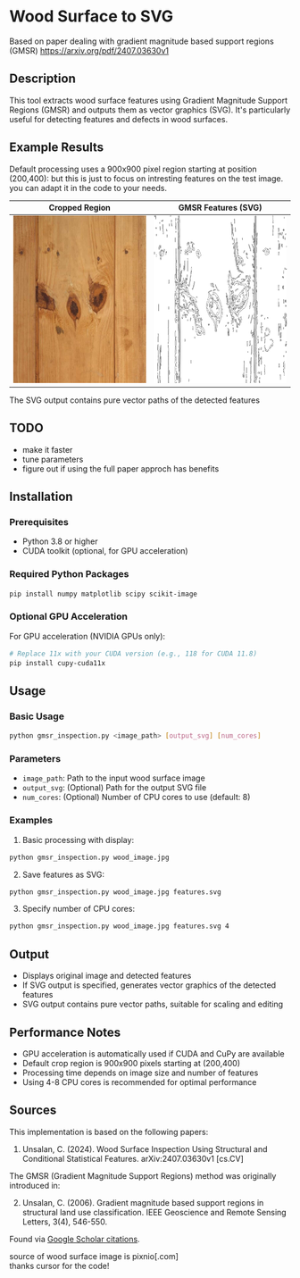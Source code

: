# Wood Surface to SVG
Based on paper dealing with gradient magnitude based support regions (GMSR)
https://arxiv.org/pdf/2407.03630v1

## Description
This tool extracts wood surface features using Gradient Magnitude Support Regions (GMSR) and outputs them as vector graphics (SVG). It's particularly useful for detecting features and defects in wood surfaces.

## Example Results

Default processing uses a 900x900 pixel region starting at position (200,400): but this is just to focus on intresting features on the test image. you can adapt it in the code to your needs.

|  Cropped Region | GMSR Features (SVG) |
|----------------------------|----------------|
| <img src="images/cropped_region.jpg" width="300" height="300"></img> |  <img src="images/output.png" width="300" height="300"></img>|


The SVG output contains pure vector paths of the detected features

## TODO
- make it faster
- tune parameters
- figure out if using the full paper approch has benefits

## Installation

### Prerequisites
- Python 3.8 or higher
- CUDA toolkit (optional, for GPU acceleration)

### Required Python Packages
```bash
pip install numpy matplotlib scipy scikit-image
```

### Optional GPU Acceleration
For GPU acceleration (NVIDIA GPUs only):
```bash
# Replace 11x with your CUDA version (e.g., 118 for CUDA 11.8)
pip install cupy-cuda11x
```

## Usage

### Basic Usage
```bash
python gmsr_inspection.py <image_path> [output_svg] [num_cores]
```

### Parameters
- `image_path`: Path to the input wood surface image
- `output_svg`: (Optional) Path for the output SVG file
- `num_cores`: (Optional) Number of CPU cores to use (default: 8)

### Examples
1. Basic processing with display:
```bash
python gmsr_inspection.py wood_image.jpg
```

2. Save features as SVG:
```bash
python gmsr_inspection.py wood_image.jpg features.svg
```

3. Specify number of CPU cores:
```bash
python gmsr_inspection.py wood_image.jpg features.svg 4
```

## Output
- Displays original image and detected features
- If SVG output is specified, generates vector graphics of the detected features
- SVG output contains pure vector paths, suitable for scaling and editing

## Performance Notes
- GPU acceleration is automatically used if CUDA and CuPy are available
- Default crop region is 900x900 pixels starting at (200,400)
- Processing time depends on image size and number of features
- Using 4-8 CPU cores is recommended for optimal performance

## Sources

This implementation is based on the following papers:

1. Unsalan, C. (2024). Wood Surface Inspection Using Structural and Conditional Statistical Features. arXiv:2407.03630v1 [cs.CV]

The GMSR (Gradient Magnitude Support Regions) method was originally introduced in:

2. Unsalan, C. (2006). Gradient magnitude based support regions in structural land use classification. IEEE Geoscience and Remote Sensing Letters, 3(4), 546-550.

Found via [Google Scholar citations](https://scholar.google.com/scholar?cites=1305586042728443408&as_sdt=2005&sciodt=0,5&hl=en).

source of wood surface image is pixnio[.com]  
thanks cursor for the code!

